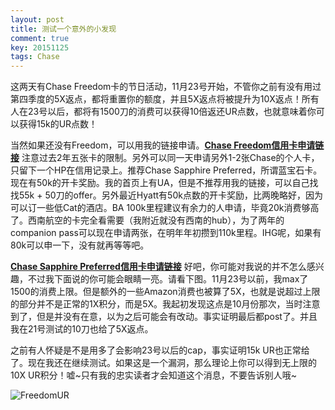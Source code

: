 ```yaml
---
layout: post
title: 测试一个意外的小发现
comment: true
key: 20151125
tags: Chase
---
```


这两天有Chase Freedom卡的节日活动，11月23号开始，不管你之前有没有用过第四季度的5X返点，都将重置你的额度，并且5X返点将被提升为10X返点！所有人在23号以后，都将有1500刀的消费可以获得10倍返还UR点数，也就意味着你可以获得15k的UR点数！

当然如果还没有Freedom，可以用我的链接申请。**[Chase Freedom信用卡申请链接](https://applynow.chase.com/FlexAppWeb/renderApp.do?PID=CFFD2&SPID=FGKR&CELL=6RLH&MSC=1518309946)**
注意过去2年五张卡的限制。另外可以同一天申请另外1-2张Chase的个人卡，只留下一个HP在信用记录上。推荐Chase Sapphire Preferred，所谓蓝宝石卡。现在有50k的开卡奖励。我的首页上有UA，但是不推荐用我的链接，可以自己找找55k + 50刀的offer。另外最近Hyatt有50k点数的开卡奖励，比两晚略好，因为可以订一些低Cat的酒店。BA 100k里程建议有余力的人申请，毕竟20k消费够高了。西南航空的卡完全看需要（我附近就没有西南的hub），为了两年的companion pass可以现在申请两张，在明年年初攒到110k里程。IHG呢，如果有80k可以申一下，没有就再等等吧。

**[Chase Sapphire Preferred信用卡申请链接](https://applynow.chase.com/FlexAppWeb/renderApp.do?PID=CFFD2&SPID=FGKQ&CELL=6RKJ&MSC=1518839478)**
好吧，你可能对我说的并不怎么感兴趣，不过我下面说的你可能会眼睛一亮。请看下图。11月23号以前，我max了1500的消费上限。但是额外的一些Amazon消费也被算了5X，也就是说超过上限的部分并不是正常的1X积分，而是5X。我起初发现这点是10月份那次，当时注意到了，但是并没有在意，以为之后可能会有改动。事实证明最后都post了。并且我在21号测试的10刀也给了5X返点。

之前有人怀疑是不是用多了会影响23号以后的cap，事实证明15k UR也正常给了。现在我还在继续测试。如果这是一个漏洞，那么理论上你可以得到无上限的10X UR积分！嘘~只有我的忠实读者才会知道这个消息，不要告诉别人哦~


![FreedomUR](https://willguxy.files.wordpress.com/2015/11/freedomur.png)
